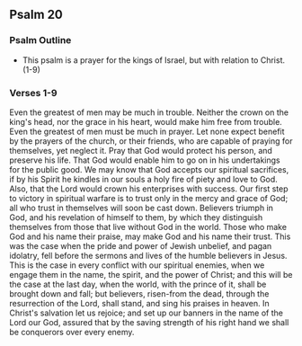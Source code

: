 ## Psalm 20

### Psalm Outline

- This psalm is a prayer for the kings of Israel, but with relation to Christ. (1-9)

### Verses 1-9

Even the greatest of men may be much in trouble. Neither the crown on the king's head, nor the grace in his heart, would make him free from trouble. Even the greatest of men must be much in prayer. Let none expect benefit by the prayers of the church, or their friends, who are capable of praying for themselves, yet neglect it. Pray that God would protect his person, and preserve his life. That God would enable him to go on in his undertakings for the public good. We may know that God accepts our spiritual sacrifices, if by his Spirit he kindles in our souls a holy fire of piety and love to God. Also, that the Lord would crown his enterprises with success. Our first step to victory in spiritual warfare is to trust only in the mercy and grace of God; all who trust in themselves will soon be cast down. Believers triumph in God, and his revelation of himself to them, by which they distinguish themselves from those that live without God in the world. Those who make God and his name their praise, may make God and his name their trust. This was the case when the pride and power of Jewish unbelief, and pagan idolatry, fell before the sermons and lives of the humble believers in Jesus. This is the case in every conflict with our spiritual enemies, when we engage them in the name, the spirit, and the power of Christ; and this will be the case at the last day, when the world, with the prince of it, shall be brought down and fall; but believers, risen-from the dead, through the resurrection of the Lord, shall stand, and sing his praises in heaven. In Christ's salvation let us rejoice; and set up our banners in the name of the Lord our God, assured that by the saving strength of his right hand we shall be conquerors over every enemy.


